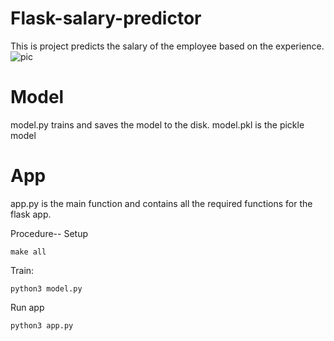 # Flask-salary-predictor
This is project predicts the salary of the employee based on the experience.
![pic](https://github.com/YisongZou/IDS721-Final-Project/blob/main/Screen%20Shot%202021-04-22%20at%201.42.12%20AM.png)
# Model
model.py trains and saves the model to the disk.
model.pkl is the pickle model 

# App
app.py is the main function and contains all the required functions for the flask app.



Procedure--
Setup
```
make all
```
Train:
```
python3 model.py
```
Run app
```
python3 app.py
```
